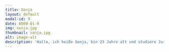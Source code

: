 ```yaml
---
title: Sonja
layout: default
modal-id: 9
date: 0000-01-9
img: sonja.jpg
thumbnail: sonja.jpg
alt: image-alt
description: 'Hallo, ich heiße Sonja, bin 23 Jahre alt und studiere Jura an der LMU. Ich freue mich, im Rahmen des Projektes etwas über Bienen und Honiggewinnung zu lernen und dabei Teil eines motivierten Teams zu sein.'
---
```

